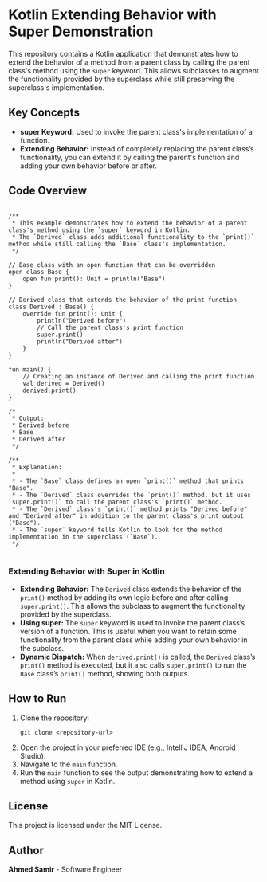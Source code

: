 
<body>

<h1>Kotlin Extending Behavior with Super Demonstration</h1>

<p>This repository contains a Kotlin application that demonstrates how to extend the behavior of a method from a parent class by calling the parent class's method using the <code>super</code> keyword. This allows subclasses to augment the functionality provided by the superclass while still preserving the superclass's implementation.</p>

<h2>Key Concepts</h2>

<ul>
    <li><strong>super Keyword:</strong> Used to invoke the parent class's implementation of a function.</li>
    <li><strong>Extending Behavior:</strong> Instead of completely replacing the parent class’s functionality, you can extend it by calling the parent's function and adding your own behavior before or after.</li>
</ul>

<h2>Code Overview</h2>

<pre>
<code>
/**
 * This example demonstrates how to extend the behavior of a parent class's method using the `super` keyword in Kotlin.
 * The `Derived` class adds additional functionality to the `print()` method while still calling the `Base` class's implementation.
 */

// Base class with an open function that can be overridden
open class Base {
    open fun print(): Unit = println("Base")
}

// Derived class that extends the behavior of the print function
class Derived : Base() {
    override fun print(): Unit {
        println("Derived before")
        // Call the parent class's print function
        super.print()
        println("Derived after")
    }
}

fun main() {
    // Creating an instance of Derived and calling the print function
    val derived = Derived()
    derived.print()
}

/*
 * Output:
 * Derived before
 * Base
 * Derived after
 */

/**
 * Explanation:
 *
 * - The `Base` class defines an open `print()` method that prints "Base".
 * - The `Derived` class overrides the `print()` method, but it uses `super.print()` to call the parent class's `print()` method.
 * - The `Derived` class's `print()` method prints "Derived before" and "Derived after" in addition to the parent class's print output ("Base").
 * - The `super` keyword tells Kotlin to look for the method implementation in the superclass (`Base`).
 */
</code>
</pre>

<h3>Extending Behavior with Super in Kotlin</h3>

<ul>
    <li><strong>Extending Behavior:</strong> The <code>Derived</code> class extends the behavior of the <code>print()</code> method by adding its own logic before and after calling <code>super.print()</code>. This allows the subclass to augment the functionality provided by the superclass.</li>
    <li><strong>Using super:</strong> The <code>super</code> keyword is used to invoke the parent class’s version of a function. This is useful when you want to retain some functionality from the parent class while adding your own behavior in the subclass.</li>
    <li><strong>Dynamic Dispatch:</strong> When <code>derived.print()</code> is called, the <code>Derived</code> class’s <code>print()</code> method is executed, but it also calls <code>super.print()</code> to run the <code>Base</code> class’s <code>print()</code> method, showing both outputs.</li>
</ul>

<h2>How to Run</h2>

<ol>
    <li>Clone the repository:
        <pre><code>git clone &lt;repository-url&gt;</code></pre>
    </li>
    <li>Open the project in your preferred IDE (e.g., IntelliJ IDEA, Android Studio).</li>
    <li>Navigate to the <code>main</code> function.</li>
    <li>Run the <code>main</code> function to see the output demonstrating how to extend a method using <code>super</code> in Kotlin.</li>
</ol>

<h2>License</h2>

<p>This project is licensed under the MIT License.</p>

<h2>Author</h2>

<p><strong>Ahmed Samir</strong> - Software Engineer</p>

</body>
</html>
